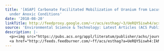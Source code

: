 ```yaml
---
title: '[ASAP] Carbonate Facilitated Mobilization of Uranium from Lacustrine Sediments
  under Anoxic Conditions'
date: '2018-08-20'
linkTitle: http://feedproxy.google.com/~r/acs/esthag/~3/UeRQY5iswh4/acs.est.8b01255
source: 'Environmental Science & Technology: Latest Articles (ACS Publications)'
description: |-
  <p><img src="https://pubs.acs.org/appl/literatum/publisher/achs/journals/content/esthag/0/esthag.ahead-of-print/acs.est.8b01255/20180820/images/medium/es-2018-01255z_0004.gif" alt="TOC Graphic"/></p><div><cite>Environmental Science & Technology</cite></div><div>DOI: 10.1021/acs.est.8b01255</div><div class="feedflare">
  <a href="http://feeds.feedburner.com/~ff/acs/esthag?a=UeRQY5iswh4:IkMbWLoyTCU:yIl2AUoC8zA"><img src="http://feeds.feedburner.com/~ff/acs/esthag?d=yIl2AUoC8zA" border="0"></img></a>
---
```

